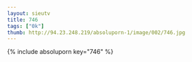 ```yaml
--- 
layout: sieutv
title: 746
tags: ["0k"]
thumb: http://94.23.248.219/absoluporn-1/image/002/746.jpg
---
```

{% include absoluporn key="746" %} 
